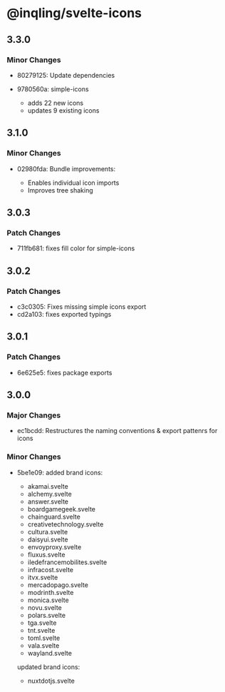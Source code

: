 # @inqling/svelte-icons

## 3.3.0

### Minor Changes

-   80279125: Update dependencies
-   9780560a: simple-icons

    -   adds 22 new icons
    -   updates 9 existing icons

## 3.1.0

### Minor Changes

-   02980fda: Bundle improvements:

    -   Enables individual icon imports
    -   Improves tree shaking

## 3.0.3

### Patch Changes

-   711fb681: fixes fill color for simple-icons

## 3.0.2

### Patch Changes

-   c3c0305: Fixes missing simple icons export
-   cd2a103: fixes exported typings

## 3.0.1

### Patch Changes

-   6e625e5: fixes package exports

## 3.0.0

### Major Changes

-   ec1bcdd: Restructures the naming conventions & export pattenrs for icons

### Minor Changes

-   5be1e09: added brand icons:

    -   akamai.svelte
    -   alchemy.svelte
    -   answer.svelte
    -   boardgamegeek.svelte
    -   chainguard.svelte
    -   creativetechnology.svelte
    -   cultura.svelte
    -   daisyui.svelte
    -   envoyproxy.svelte
    -   fluxus.svelte
    -   iledefrancemobilites.svelte
    -   infracost.svelte
    -   itvx.svelte
    -   mercadopago.svelte
    -   modrinth.svelte
    -   monica.svelte
    -   novu.svelte
    -   polars.svelte
    -   tga.svelte
    -   tnt.svelte
    -   toml.svelte
    -   vala.svelte
    -   wayland.svelte

    updated brand icons:

    -   nuxtdotjs.svelte
